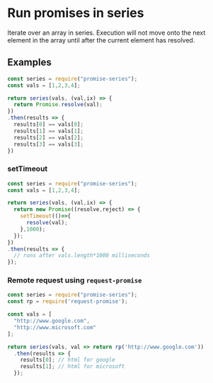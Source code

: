 # Run promises in series

Iterate over an array in series. Execution will not move onto the next element in the array until after the current element has resolved.

## Examples

````javascript
const series = require("promise-series");
const vals = [1,2,3,4];

return series(vals, (val,ix) => {
  return Promise.resolve(val);
})
.then(results => {
  results[0] == vals[0];
  results[1] == vals[1];
  results[2] == vals[2];
  results[3] == vals[3];
})

````

### setTimeout
````javascript
const series = require("promise-series");
const vals = [1,2,3,4];

return series(vals, (val,ix) => {
  return new Promise((resolve,reject) => {
    setTimeout(()=>{
      resolve(val);
    },1000);
  });
})
.then(results => {
  // runs after vals.length*1000 milliseconds
});

````

### Remote request using `request-promise`
````javascript
const series = require("promise-series");
const rp = require('request-promise');

const vals = [
  "http://www.google.com",
  "http://www.microsoft.com"
];

return series(vals, val => return rp('http://www.google.com'))
  .then(results => {
    results[0]; // html for google
    results[1]; // html for microsoft
  });

````
